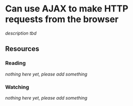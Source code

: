 # Can use AJAX to make HTTP requests from the browser
_description tbd_
## Resources
### Reading
_nothing here yet, please add something_
### Watching
_nothing here yet, please add something_

